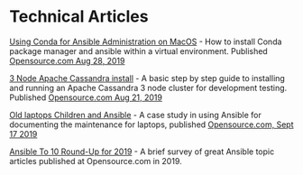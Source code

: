 # Technical Articles

[Using Conda for Ansible Administration on MacOS](https://github.com/waverunner/articles/blob/master/condaAnsible.md) - How to install Conda package manager and ansible within a virtual environment.
Published [Opensource.com Aug 28, 2019](https://opensource.com/article/19/8/using-conda-ansible-administration-macos)

[3 Node Apache Cassandra install](https://github.com/waverunner/articles/blob/master/cassandra3node.md) - A basic step
by step guide to installing and running an Apache Cassandra 3 node cluster for development testing. Published
[Opensource.com Aug 21, 2019](https://opensource.com/article/19/8/how-set-apache-cassandra-cluster)

[Old laptops Children and Ansible](https://github.com/waverunner/articles/blob/master/kidslaptop.md) - A case study in using Ansible for documenting the maintenance for laptops, published [Opensource.com, Sept 17 2019](https://opensource.com/article/19/9/ansible-documentation-kids-laptops)

[Ansible To 10 Round-Up for 2019](https://github.com/waverunner/articles/blob/master/AnsibleRoundup.md) - A brief survey of great Ansible topic articles published at Opensource.com in 2019.
